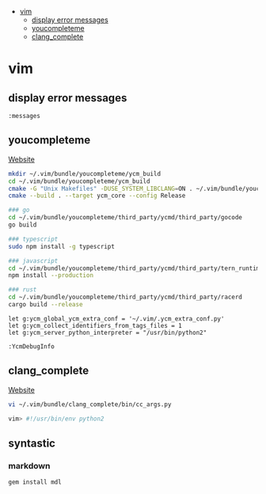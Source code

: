 <!-- toc -->
  * [vim](#vim)
    * [display error messages](#display-error-messages)
    * [youcompleteme](#youcompleteme)
    * [clang_complete](#clang_complete)
<!-- toc -->


# vim

## display error messages

```vim
:messages
```

## youcompleteme

[Website](https://valloric.github.io/YouCompleteMe/)

```bash
mkdir ~/.vim/bundle/youcompleteme/ycm_build
cd ~/.vim/bundle/youcompleteme/ycm_build
cmake -G "Unix Makefiles" -DUSE_SYSTEM_LIBCLANG=ON . ~/.vim/bundle/youcompleteme/third_party/ycmd/cpp
cmake --build . --target ycm_core --config Release

### go
cd ~/.vim/bundle/youcompleteme/third_party/ycmd/third_party/gocode
go build

### typescript
sudo npm install -g typescript

### javascript
cd ~/.vim/bundle/youcompleteme/third_party/ycmd/third_party/tern_runtime
npm install --production

### rust
cd ~/.vim/bundle/youcompleteme/third_party/ycmd/third_party/racerd
cargo build --release
```

```vim
let g:ycm_global_ycm_extra_conf = '~/.vim/.ycm_extra_conf.py'
let g:ycm_collect_identifiers_from_tags_files = 1
let g:ycm_server_python_interpreter = "/usr/bin/python2"
```

```vim
:YcmDebugInfo
```

## clang_complete

[Website](https://github.com/rip-rip/clang_complete)

```bash
vi ~/.vim/bundle/clang_complete/bin/cc_args.py

vim> #!/usr/bin/env python2
```

## syntastic

### markdown

[markdownlint]: https://github.com/markdownlint/markdownlint

```bash
gem install mdl
```
